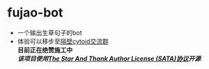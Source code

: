 # fujao-bot
- 一个输出生草句子的bot
- 体验可以移步至[隔壁cytoid交流群](https://jq.qq.com/?_wv=1027&k=5L4IAOw)
<br>**目前正在绝赞施工中**
<br>***该项目使用[The Star And Thank Author License (SATA)协议](https://github.com/zTrix/sata-license)开源***